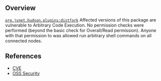 ## Overview
[`org.jvnet.hudson.plugins:distfork`](http://search.maven.org/#search%7Cga%7C1%7Ca%3A%22distfork%22)
Affected versions of this package are vulnerable to Arbitrary Code Execution. No permission checks were performed (beyond the basic check for Overall/Read permission). Anyone with that permission to was allowed run arbitrary shell commands on all connected nodes.

## References
- [CVE](https://web.nvd.nist.gov/view/vuln/detail?vulnId=CVE-2017-2652)
- [OSS Security](http://seclists.org/oss-sec/2017/q1/656)
